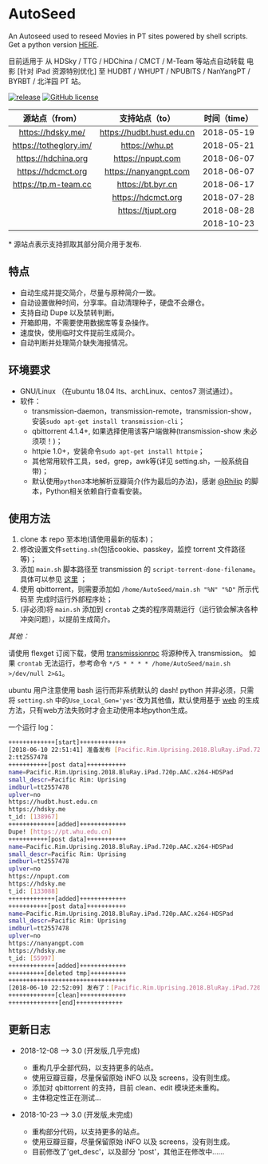 # AutoSeed

An Autoseed used to reseed Movies in PT sites powered by shell scripts. Get a python version [HERE](https://github.com/Rhilip/Pt-Autoseed).

目前适用于 从 HDSky / TTG / HDChina / CMCT / M-Team 等站点自动转载 电影 [针对 iPad 资源特别优化] 至 HUDBT / WHUPT / NPUBITS / NanYangPT / BYRBT / 北洋园 PT 站。

[![release](https://img.shields.io/badge/Version-3.0-brightgreen.svg)](https://github.com/rachpt/AutoSeed/releases/tag/v3.0)  [![GitHub license](https://img.shields.io/badge/license-AGPL-blue.svg)](https://raw.githubusercontent.com/rachpt/AutoSeed/master/LICENSE)

|  源站点（from）   |      支持站点（to）      | 时间（time） |
| :---------------: | :-----------------------: | :----------: |
| https://hdsky.me/ | https://hudbt.hust.edu.cn |  2018-05-19  |
| https://totheglory.im/ | https://whu.pt |  2018-05-21  |
| https://hdchina.org | https://npupt.com |  2018-06-07 |
| https://hdcmct.org | https://nanyangpt.com | 2018-06-07 |
| https://tp.m-team.cc | https://bt.byr.cn | 2018-06-17 |
|                   | https://hdcmct.org  | 2018-07-28 |
|                   | https://tjupt.org  | 2018-08-28 |
|             |              | 2018-10-23 |

\* 源站点表示支持抓取其部分简介用于发布.

## 特点

 - 自动生成并提交简介，尽量与原种简介一致。
 - 自动设置做种时间，分享率。自动清理种子，硬盘不会爆仓。
 - 支持自动 Dupe 以及禁转判断。
 - 开箱即用，不需要使用数据库等复杂操作。
 - 速度快，使用临时文件提前生成简介。
 - 自动判断并处理简介缺失海报情况。 


## 环境要求

- GNU/Linux （在ubuntu 18.04 lts、archLinux、centos7 测试通过）。
- 软件：
  - transmission-daemon，transmission-remote，transmission-show，安装`sudo apt-get install transmission-cli`；
  - qbittorrent 4.1.4+, 如果选择使用该客户端做种(transmission-show 未必须项！)； 
  - httpie 1.0+，安装命令`sudo apt-get install httpie`；
  - 其他常用软件工具，sed，grep，awk等(详见 setting.sh，一般系统自带)；
  - 默认使用`python3`本地解析豆瓣简介(作为最后的办法)，感谢 [@Rhilip](https://github.com/Rhilip/PT-help/blob/master/modules/infogen/gen.py) 的脚本，Python相关依赖自行查看安装。

## 使用方法

1. clone 本 repo 至本地(请使用最新的版本)；
2. 修改设置文件`setting.sh`(包括cookie、passkey，监控 torrent 文件路径等)；
3. 添加 `main.sh` 脚本路径至 transmission 的 `script-torrent-done-filename`。具体可以参见 [这里](https://rachpt.github.io/2018/03/25/transmission-settings/) ；
4. 使用 qbittorrent，则需要添加如 `/home/AutoSeed/main.sh "%N" "%D"` 所示代码至 完成时运行外部程序处；
4. (非必须)将 `main.sh` 添加到  `crontab` 之类的程序周期运行（运行锁会解决各种冲突问题），以提前生成简介。


*其他：*

请使用 flexget 订阅下载，使用 [transmissionrpc](https://flexget.com/Plugins/transmission) 将源种传入 transmission。
如果 `crontab` 无法运行，参考命令 `*/5 * * * * /home/AutoSeed/main.sh >/dev/null 2>&1`。

ubuntu 用户注意使用 bash 运行而非系统默认的 dash!
python 并非必须，只需将 `setting.sh` 中的`Use_Local_Gen='yes'`改为其他值，默认使用基于 [web](https://rhilip.github.io/PT-help/ptgen) 的生成方法，只有web方法失败时才会主动使用本地python生成。


一个运行 log：

```sh
+++++++++++++[start]+++++++++++++
[2018-06-10 22:51:41] 准备发布 [Pacific.Rim.Uprising.2018.BluRay.iPad.720p.AAC.x264-HDSPad]
2:tt2557478
+++++++++++[post data]+++++++++++
name=Pacific.Rim.Uprising.2018.BluRay.iPad.720p.AAC.x264-HDSPad
small_descr=Pacific Rim: Uprising 
imdburl=tt2557478
uplver=no
https://hudbt.hust.edu.cn
https://hdsky.me
t_id: [138967]
+++++++++++++[added]+++++++++++++
Dupe! [https://pt.whu.edu.cn]
+++++++++++[post data]+++++++++++
name=Pacific.Rim.Uprising.2018.BluRay.iPad.720p.AAC.x264-HDSPad
small_descr=Pacific Rim: Uprising 
imdburl=tt2557478
uplver=no
https://npupt.com
https://hdsky.me
t_id: [133088]
+++++++++++++[added]+++++++++++++
+++++++++++[post data]+++++++++++
name=Pacific.Rim.Uprising.2018.BluRay.iPad.720p.AAC.x264-HDSPad
small_descr=Pacific Rim: Uprising 
imdburl=tt2557478
uplver=no
https://nanyangpt.com
https://hdsky.me
t_id: [55997]
+++++++++++++[added]+++++++++++++
++++++++++[deleted tmp]++++++++++
+++++++++++++++++++++++++++++++++
[2018-06-10 22:52:09] 发布了：[Pacific.Rim.Uprising.2018.BluRay.iPad.720p.AAC.x264-HDSPad]
+++++++++++++[clean]+++++++++++++
++++++++++++++[end]+++++++++++++

```

## 更新日志

- 2018-12-08 --> 3.0 (开发版,几乎完成)
  - 重构几乎全部代码，以支持更多的站点。
  - 使用豆瓣豆瓣，尽量保留原始 iNFO 以及 screens，没有则生成。
  - 添加对 qbittorrent 的支持，目前 clean、edit 模块还未重构。
  - 主体稳定性正在测试...

- 2018-10-23 --> 3.0 (开发版,未完成)
  - 重构部分代码，以支持更多的站点。
  - 使用豆瓣豆瓣，尽量保留原始 iNFO 以及 screens，没有则生成。
  - 目前修改了'get_desc'，以及部分 'post'，其他正在修改中……
